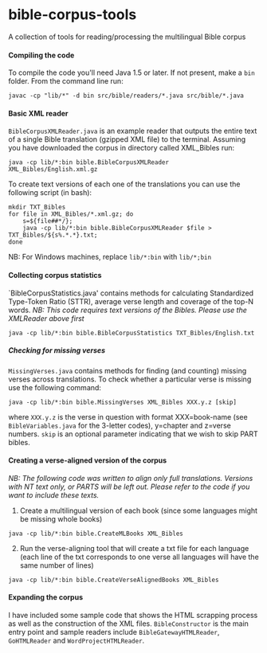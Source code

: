 bible-corpus-tools
==================

A collection of tools for reading/processing the multilingual Bible corpus

#### Compiling the code
To compile the code you'll need Java 1.5 or later. If not present, make a `bin` folder. From the command line run:

```
javac -cp "lib/*" -d bin src/bible/readers/*.java src/bible/*.java
```

#### Basic XML reader
`BibleCorpusXMLReader.java` is an example reader that outputs the entire text of a single Bible translation (gzipped XML 
file) to the terminal. Assuming you have downloaded the corpus in directory called XML_Bibles run:

```
java -cp lib/*:bin bible.BibleCorpusXMLReader XML_Bibles/English.xml.gz
```

To create text versions of each one of the translations you can use the following script (in bash):

```
mkdir TXT_Bibles
for file in XML_Bibles/*.xml.gz; do 
    s=${file##*/};
    java -cp lib/*:bin bible.BibleCorpusXMLReader $file > TXT_Bibles/${s%.*.*}.txt;
done
```

NB: For Windows machines, replace `lib/*:bin` with `lib/*;bin`

#### Collecting corpus statistics
`BibleCorpusStatistics.java' contains methods for calculating Standardized Type-Token Ratio (STTR), average verse length
and coverage of the top-N words.
*NB: This code requires text versions of the Bibles. Please use the XMLReader above first*

```
java -cp lib/*:bin bible.BibleCorpusStatistics TXT_Bibles/English.txt
```

##### Checking for missing verses
`MissingVerses.java` contains methods for finding (and counting) missing verses across translations. To check whether
a particular verse is missing use the following command:
```
java -cp lib/*:bin bible.MissingVerses XML_Bibles XXX.y.z [skip]
```
where `XXX.y.z` is the verse in question with format XXX=book-name (see `BibleVariables.java` for the 3-letter codes), 
y=chapter and z=verse numbers. `skip` is an optional parameter indicating that we wish to skip PART bibles.

#### Creating a verse-aligned version of the corpus
*NB: The following code was written to align only full translations. Versions with NT text only, or PARTS will be left 
out. Please refer to the code if you want to include these texts.*

1. Create a multilingual version of each book (since some languages might be missing whole books)
```
java -cp lib/*:bin bible.CreateMLBooks XML_Bibles
```

2. Run the verse-aligning tool that will create a txt file for each language (each line of the txt corresponds to one 
verse all languages will have the same number of lines)
```
java -cp lib/*:bin bible.CreateVerseAlignedBooks XML_Bibles
```

#### Expanding the corpus
I have included some sample code that shows the HTML scrapping process as well as the construction of the XML files. 
`BibleConstructor` is the main entry point and sample readers include `BibleGatewayHTMLReader`, `GoHTMLReader` and 
`WordProjectHTMLReader`.
